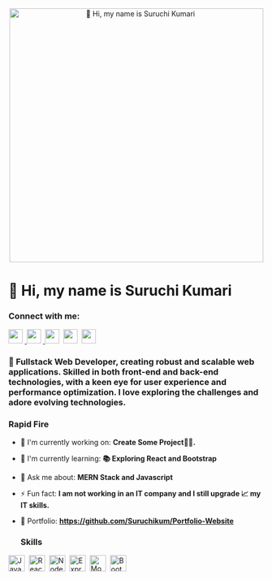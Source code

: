 <div align="center">
  <img src="https://miro.medium.com/v2/resize:fit:1358/0*FGD6BUzzZs1VJLuY.gif" alt="👋 Hi, my name is Suruchi Kumari" width="500">
</div>

<div id="toc">
  <ul align="left" style="list-style: none">
    <summary>
      <h1>
        👋 Hi, my name is Suruchi Kumari
      </h1>
    </summary>
  </ul>
</div>

**<h3 align="left">Connect with me:</h3>**

<p align="left"><a href="mailto:codeatfreelance@gmail.com" target="_blank">
  <img src="https://img.shields.io/badge/Gmail-D14836?style=for-the-badge&logo=gmail&logoColor=white" height="28" style="margin-right: 4px">
</a> <a href="https://www.instagram.com/suruchi15.10/" target="_blank">
  <img src="https://img.shields.io/badge/Instagram-E4405F?style=for-the-badge&logo=instagram&logoColor=white" height="28" style="margin-right: 4px">
</a> <a href="https://twitter.com/Suruchi1241082" target="_blank"><img src="https://img.shields.io/badge/Twitter-000000?style=for-the-badge&logo=X&logoColor=white" height="28" style="margin-right: 4px"></a> <a href="https://www.linkedin.com/in/suruchi-kumari-059b8730a/" target="_blank"><img src="https://img.shields.io/badge/LinkedIn-0077B5?style=for-the-badge&logo=linkedin&logoColor=white" height="28" style="margin-right: 4px"></a> <a href="https://github.com/Suruchikum" target="_blank"><img src="https://img.shields.io/badge/GitHub-100000?style=for-the-badge&logo=github&logoColor=white" height="28" style="margin-right: 4px"></a></p>

**<h3 align="left">🚀 Fullstack Web Developer, creating robust and scalable web applications. Skilled in both front-end and back-end technologies, with a keen eye for user experience and performance optimization. I love exploring the challenges and adore evolving technologies.</h3>**

**<h3 align="left">Rapid Fire</h3>**

- 💼 I'm currently working on: **Create Some Project👨‍💻.**
- 🌱 I'm currently learning: **📚 Exploring React and Bootstrap**
- 💬 Ask me about: **MERN Stack and Javascript**
- ⚡ Fun fact: **I am not working in an IT company and I still upgrade 📈 my IT skills.**
- 📂 Portfolio: **<a href="https://github.com/Suruchikum/Portfolio-Website" target="_blank">https://github.com/Suruchikum/Portfolio-Website</a>**

  **<h3 align="left">Skills</h3>**

<div style="display: flex; flex-wrap: wrap; gap: 4px; justify-content: left;"><img src="https://img.shields.io/badge/JavaScript-F7DF1C?logo=javascript&logoColor=white" height="32" alt="JavaScript" style="margin-right: 4px"> <img src="https://img.shields.io/badge/React-20232A?logo=react&logoColor=61DAFB" height="32" alt="React" style="margin-right: 4px"> <img src="https://img.shields.io/badge/Node.js-8CC84B?logo=node.js&logoColor=white" height="32" alt="Node.js" style="margin-right: 4px"> <img src="https://img.shields.io/badge/Express-000000?logo=express&logoColor=white" height="32" alt="Express" style="margin-right: 4px"> <img src="https://img.shields.io/badge/MongoDB-4EA94B?logo=mongodb&logoColor=white" height="32" alt="MongoDB" style="margin-right: 4px">   <img src="https://img.shields.io/badge/Bootstrap-563D7C?logo=bootstrap&logoColor=white" height="32" alt="Bootstrap" style="margin-right: 4px"></div>
